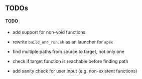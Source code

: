 ## TODOs

#### TODO

- add support for non-void functions
- rewrite `build_and_run.sh` as an launcher for `apex`

- find multiple paths from source to target, not only one
- check if target function is reachable before finding path
- add sanity check for user input (e.g. non-existent functions)
